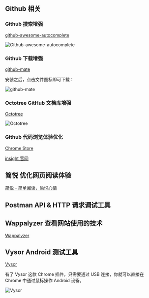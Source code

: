 ## Github 相关

### Github 搜索增强
[github-awesome-autocomplete](https://github.com/algolia/github-awesome-autocomplete)

![Github-awesome-autocomplete](http://7xkt52.com1.z0.glb.clouddn.com/markdown/1467340000448.png)

### Github 下载增强
[github-mate](https://github.com/camsong/chrome-github-mate/blob/master/README.cn.md)

安装之后，点击文件图标即可下载：

![github-mate](http://7xkt52.com1.z0.glb.clouddn.com/markdown/1467340311960.png)

### Octotree GitHub 文档库增强
[Octotree](https://chrome.google.com/webstore/detail/octotree/bkhaagjahfmjljalopjnoealnfndnagc?hl=ja)

![Octotree](http://7xkt52.com1.z0.glb.clouddn.com/markdown/1467340734315.png)

### Github 代码浏览体验优化

[Chrome Store](https://chrome.google.com/webstore/detail/insightio-for-github/pmhfgjjhhomfplgmbalncpcohgeijonh)

[insight 官网](https://insight.io/)

## 简悦 优化网页阅读体验
[简悦 - 简单阅读，愉悦心情](http://ksria.com/simpread/)

## Postman API & HTTP 请求调试工具

## Wappalyzer 查看网站使用的技术
[Wappalyzer](https://chrome.google.com/webstore/detail/wappalyzer/gppongmhjkpfnbhagpmjfkannfbllamg?hl=zh-CN)


## Vysor Android 测试工具
[Vysor](https://chrome.google.com/webstore/detail/vysor/gidgenkbbabolejbgbpnhbimgjbffefm)

有了 Vysor 这款 Chrome 插件，只需要通过 USB 连接，你就可以直接在 Chrome 中通过鼠标操作 Android 设备。

![Vysor](http://7xkt52.com1.z0.glb.clouddn.com/markdown/1467340988283.png)


